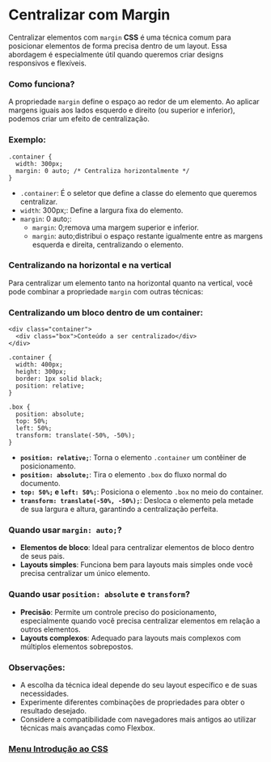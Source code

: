 # Centralizar com Margin

Centralizar elementos com `margin` **CSS** é uma técnica comum para posicionar elementos de forma precisa dentro de um layout. Essa abordagem é especialmente útil quando queremos criar designs responsivos e flexíveis.

### Como funciona?

A propriedade `margin` define o espaço ao redor de um elemento. Ao aplicar margens iguais aos lados esquerdo e direito (ou superior e inferior), podemos criar um efeito de centralização.

### Exemplo:

```
.container {
  width: 300px;
  margin: 0 auto; /* Centraliza horizontalmente */
}
```

- `.container`: É o seletor que define a classe do elemento que queremos centralizar.
- `width`: 300px;: Define a largura fixa do elemento.
- `margin`: 0 auto;:
    - `margin`: 0;remova uma margem superior e inferior.
    - `margin`: auto;distribui o espaço restante igualmente entre as margens esquerda e direita, centralizando o elemento.

### Centralizando na horizontal e na vertical

Para centralizar um elemento tanto na horizontal quanto na vertical, você pode combinar a propriedade `margin` com outras técnicas:

### Centralizando um bloco dentro de um container:

```
<div class="container">
  <div class="box">Conteúdo a ser centralizado</div>
</div>
```
```
.container {
  width: 400px;
  height: 300px;
  border: 1px solid black;
  position: relative;
}

.box {
  position: absolute;
  top: 50%;
  left: 50%;
  transform: translate(-50%, -50%);
}
```

- **`position: relative;`**: Torna o elemento `.container` um contêiner de posicionamento.
- **`position: absolute;`**: Tira o elemento `.box` do fluxo normal do documento.
- **`top: 50%;` e `left: 50%;`**: Posiciona o elemento `.box` no meio do container.
- **`transform: translate(-50%, -50%);`**: Desloca o elemento pela metade de sua largura e altura, garantindo a centralização perfeita.

### Quando usar `margin: auto;`?

- **Elementos de bloco**: Ideal para centralizar elementos de bloco dentro de seus pais.
- **Layouts simples**: Funciona bem para layouts mais simples onde você precisa centralizar um único elemento.

### Quando usar `position: absolute` e `transform`?

- **Precisão**: Permite um controle preciso do posicionamento, especialmente quando você precisa centralizar elementos em relação a outros elementos.
- **Layouts complexos**: Adequado para layouts mais complexos com múltiplos elementos sobrepostos.

### Observações:

- A escolha da técnica ideal depende do seu layout específico e de suas necessidades.
- Experimente diferentes combinações de propriedades para obter o resultado desejado.
- Considere a compatibilidade com navegadores mais antigos ao utilizar técnicas mais avançadas como Flexbox.

### [Menu Introdução ao CSS](menu_introducao-CSS.md)